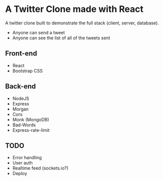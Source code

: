 # A Twitter Clone made with React

A twitter clone built to demonstrate the full stack (client, server, database).

* Anyone can send a tweet
* Anyone can see the list of all of the tweets sent

## Front-end

* React 
* Bootstrap CSS

## Back-end

* NodeJS
* Express
* Morgan
* Cors
* Monk (MongoDB)
* Bad-Words
* Express-rate-limit

## TODO

* Error handling
* User auth
* Realtime feed (sockets.io?)
* Deploy
